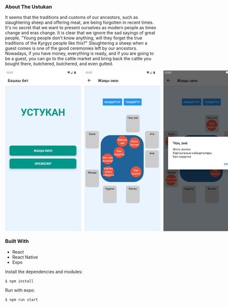 ### About The Ustukan
It seems that the traditions and customs of our ancestors, such as slaughtering sheep and offering meat, are being forgotten in recent times. It's no secret that we want to present ourselves as modern people as times change and eras change. It is clear that we ignore the sad sayings of great people, "Young people don't know anything, will they forget the true traditions of the Kyrgyz people like this?" Slaughtering a sheep when a guest comes is one of the good ceremonies left by our ancestors. Nowadays, if you have money, everything is ready, and if you are going to be a guest, you can go to the cattle market and bring back the cattle you bought there, butchered, butchered, and even gutted.

<div style="display: flex;">
  <img style="margin-right: 10px;" src="./assets/screens/s_1.png" width="250">
  <img style="margin-right: 10px;" src="./assets/screens/s_2.png" width="250">
  <img style="margin-right: 10px;" src="./assets/screens/s_3.png" width="250">
</div>

### Built With
- React
- React Native
- Expo

Install the dependencies and modules:
```sh
$ npm install
```

Run with expo:
```sh
$ npm run start
```